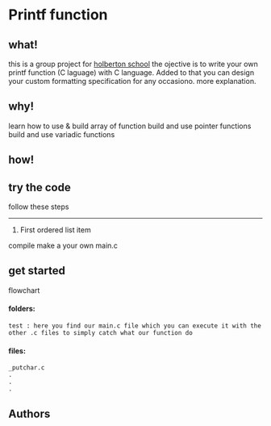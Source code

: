# Printf function

## what!
this is a group project for [holberton school](https://www.holbertonschool.com/tn/en/)
the ojective is to write your own printf function (C laguage) with C language.
Added to that you can design your custom formatting specification for any occasiono.
more explanation.

## why!
learn how to use & build array of function
build and use pointer functions
build and use variadic functions

## how!

## try the code
follow these steps
***
1. First ordered list item

compile 
	make a your own main.c
## get started
flowchart 
#### folders:
	test : here you find our main.c file which you can execute it with the other .c files to simply catch what our function do
#### files:
	_putchar.c
	.
	.
	.
## Authors

